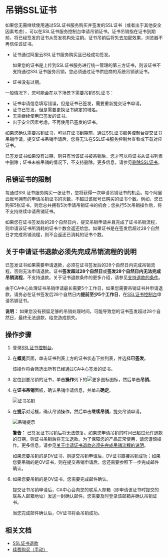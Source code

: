 # 吊销SSL证书

如果您无需继续使用通过SSL证书服务购买并签发的SSL证书（或者出于其他安全因素考虑），可以在SSL证书服务控制台申请吊销证书。证书吊销指在证书到期前，将已经签发的证书从签发机构处注销。证书吊销后将失去加密效果，浏览器不再信任该证书。

-   证书通过阿里云SSL证书服务购买且已经成功签发。

    如果您的证书是上传到SSL证书服务进行统一管理的第三方证书，则该证书不支持通过SSL证书服务吊销，您必须通过证书供应商的系统吊销该证书。

-   证书没有过期。

一般情况下，您可能会在以下场景下需要吊销SSL证书：

-   证书申请信息填写错误，但是证书已签发，需要重新提交证书申请。
-   证书已签发，但是需要更换证书绑定的域名。
-   无需继续使用已签发的证书。
-   出于安全因素考虑，不再使用已签发的证书。

如果您确认需要吊销证书，可以在证书到期前，通过SSL证书服务控制台提交证书吊销申请。提交证书吊销申请后，您将无法在SSL证书服务控制台查看或下载对应证书。

已签发证书如果没有过期，则只有当该证书被吊销后，您才可以将证书从证书列表中删除；证书未被吊销的情况下，不支持删除。更多信息，请参见[删除SSL证书](/intl.zh-CN/证书吊销与删除/删除SSL证书.md)。

## 吊销证书的限制

每通过SSL证书服务购买一张证书，您将获得一次申请吊销证书的机会。每个阿里云账号拥有的申请吊销证书的次数，不超过该账号已购买的证书个数。例如，您已购买5张证书，则您总共拥有5次申请吊销证书的机会；您执行5次吊销操作后，将不支持继续申请吊销证书。

如果您在证书签发后的28个自然日内，提交吊销申请并且完成了证书吊销流程，则申请该证书所消耗的证书个数会返还给您。如果证书是在签发后超过28个自然日才完成吊销流程，则不会返还已消耗的证书个数。

## 关于申请证书退款必须先完成吊销流程的说明

已签发证书如果需要申请退款，必须在证书签发后的28个自然日内完成吊销流程，否则无法申请退款。证书**签发超过28个自然日**或**签发28个自然日内无法完成吊销流程**，不支持退款。关于证书退款条件的更多介绍，请参见[支持退款的条件](/intl.zh-CN/证书退款/SSL证书退款.md)。

由于CA中心处理证书吊销申请最长需要5个工作日，如果您需要吊销证书并申请退款，请务必在证书签发后28个自然日内**提前至少5个工作日**，在[SSL证书控制台](https://yundunnext.console.aliyun.com/?p=cas)申请吊销证书。

**说明：** 如果您没有预留足够的吊销处理时间，可能导致您的证书签发超过28个自然日，最终无法退款，给您造成损失。

## 操作步骤

1.  登录[SSL证书控制台](https://yundunnext.console.aliyun.com/?p=cas)。

2.  在**概览**页面，单击证书列表上方的证书状态下拉列表，并选择**已签发**。

    该操作将会筛选出所有已经通过CA中心签发的证书。

3.  定位到要吊销的证书，单击**操作**列下的![更多图标](https://static-aliyun-doc.oss-accelerate.aliyuncs.com/assets/img/zh-CN/0960142161/p238382.png)图标，然后单击**吊销**。

4.  在**证书吊销**面板，确认吊销申请信息，并单击**确定**。

    ![证书吊销](https://static-aliyun-doc.oss-accelerate.aliyuncs.com/assets/img/zh-CN/5541838161/p238386.png)

5.  在**提示**对话框，确认吊销操作，然后单击**继续吊销**，提交吊销申请。

    ![吊销提示](https://static-aliyun-doc.oss-accelerate.aliyuncs.com/assets/img/zh-CN/5541838161/p238405.png)

    **警告：** 已签发证书吊销后将无法恢复。如果您申请吊销的时间已超过允许退款的日期，则证书吊销后将无法退款。为了保障您的产品正常使用，请您谨慎操作。更多信息，请参见[关于申请证书退款必须先完成吊销流程的说明](#section_9ep_pae_9j6)。

    如果您要吊销的是DV证书，则提交吊销申请后，DV证书直接吊销成功；如果您要吊销的是OV证书，则在提交吊销申请后，您还需要参照下一步完成邮件确认。

6.  如果您要吊销的是OV证书，您需要完成邮件确认。

    提交证书吊销申请后，CA中心会向您的联系人邮箱（即申请该证书时提交的联系人邮箱地址）发送一封确认邮件。您需要及时登录该邮箱并确认吊销证书。

    当您完成邮件确认后，OV证书将会吊销成功。


## 相关文档

-   [SSL证书退款](/intl.zh-CN/证书退款/SSL证书退款.md)
-   [续费购买（手动）](/intl.zh-CN/证书续费/续费购买（手动）.md)

